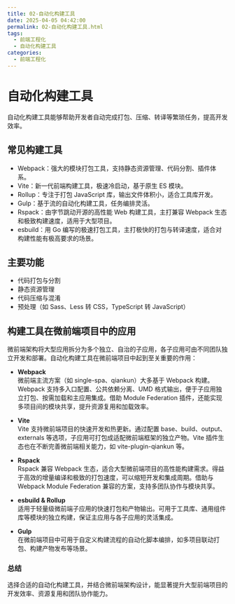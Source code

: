 ```yaml
---
title: 02-自动化构建工具
date: 2025-04-05 04:42:00
permalink: 02-自动化构建工具.html
tags:
  - 前端工程化
  - 自动化构建工具
categories:
  - 前端工程化
---
```


# 自动化构建工具

自动化构建工具能够帮助开发者自动完成打包、压缩、转译等繁琐任务，提高开发效率。

## 常见构建工具

- Webpack：强大的模块打包工具，支持静态资源管理、代码分割、插件体系。
- Vite：新一代前端构建工具，极速冷启动，基于原生 ES 模块。
- Rollup：专注于打包 JavaScript 库，输出文件体积小，适合工具库开发。
- Gulp：基于流的自动化构建工具，任务编排灵活。
- Rspack：由字节跳动开源的高性能 Web 构建工具，主打兼容 Webpack 生态和极致构建速度，适用于大型项目。
- esbuild：用 Go 编写的极速打包工具，主打极快的打包与转译速度，适合对构建性能有极高要求的场景。

## 主要功能

- 代码打包与分割
- 静态资源管理
- 代码压缩与混淆
- 预处理（如 Sass、Less 转 CSS，TypeScript 转 JavaScript）

## 构建工具在微前端项目中的应用

微前端架构将大型应用拆分为多个独立、自治的子应用，各子应用可由不同团队独立开发和部署。自动化构建工具在微前端项目中起到至关重要的作用：

- **Webpack**  
  微前端主流方案（如 single-spa、qiankun）大多基于 Webpack 构建。Webpack 支持多入口配置、公共依赖分离、UMD 格式输出，便于子应用独立打包、按需加载和主应用集成。借助 Module Federation 插件，还能实现多项目间的模块共享，提升资源复用和加载效率。

- **Vite**  
  Vite 支持微前端项目的快速开发和热更新。通过配置 base、build、output、externals 等选项，子应用可打包成适配微前端框架的独立产物。Vite 插件生态也在不断完善微前端相关能力，如 vite-plugin-qiankun 等。

- **Rspack**  
  Rspack 兼容 Webpack 生态，适合大型微前端项目的高性能构建需求。得益于高效的增量编译和极致的打包速度，可以缩短开发和集成周期。借助与 Webpack Module Federation 兼容的方案，支持多团队协作与模块共享。

- **esbuild & Rollup**  
  适用于轻量级微前端子应用的快速打包和产物输出。可用于工具库、通用组件库等模块的独立构建，保证主应用与各子应用的灵活集成。

- **Gulp**  
  在微前端项目中可用于自定义构建流程的自动化脚本编排，如多项目联动打包、构建产物发布等场景。

### 总结

选择合适的自动化构建工具，并结合微前端架构设计，能显著提升大型前端项目的开发效率、资源复用和团队协作能力。